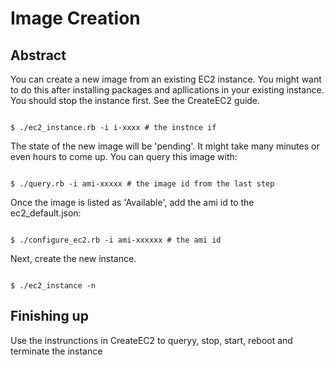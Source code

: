 # Image Creation

## Abstract


You can create a new image from an existing EC2 instance.
You might want to do this after installing packages and apllications
in your existing instance.
You should stop the instance first. See the CreateEC2 guide.


```

$ ./ec2_instance.rb -i i-xxxx # the instnce if

```


The state of the new image will be 'pending'.
It might take many minutes or even hours to come up.
You can query this image with:


```

$ ./query.rb -i ami-xxxxx # the image id from the last step

```


Once the image is listed as 'Available',
add the ami id to the ec2_default.json:


```

$ ./configure_ec2.rb -i ami-xxxxxx # the ami id 

```


Next, create the new instance.


```

$ ./ec2_instance -n

```

## Finishing up


Use the instrunctions in CreateEC2 to queryy, stop, start, reboot and terminate the instance


